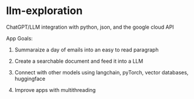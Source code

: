 # llm-exploration
ChatGPT/LLM integration with python, json, and the google cloud API 

App Goals: 

1. Summaraize a day of emails into an easy to read paragraph
2. Create a searchable document and feed it into a LLM

3. Connect with other models using langchain, pyTorch, vector databases, huggingface
4. Improve apps with multithreading

